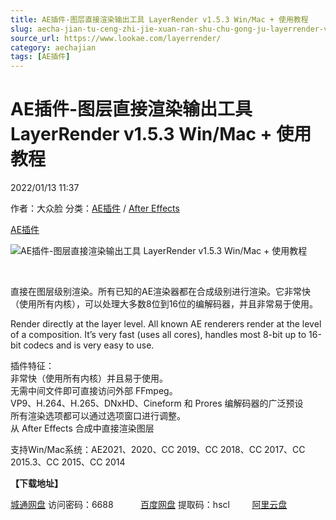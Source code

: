 ```yaml
---
title: AE插件-图层直接渲染输出工具 LayerRender v1.5.3 Win/Mac + 使用教程
slug: aecha-jian-tu-ceng-zhi-jie-xuan-ran-shu-chu-gong-ju-layerrender-v1-5-3-win-mac-shi-yong-jiao-cheng
source_url: https://www.lookae.com/layerrender/
category: aechajian
tags: [AE插件]
---
```

# AE插件-图层直接渲染输出工具 LayerRender v1.5.3 Win/Mac + 使用教程

2022/01/13 11:37

作者：大众脸
分类：[AE插件](https://www.lookae.com/after-effects/aechajian/) / [After Effects](https://www.lookae.com/after-effects/)

[AE插件](https://www.lookae.com/tag/ae%e6%8f%92%e4%bb%b6/)

![AE插件-图层直接渲染输出工具 LayerRender v1.5.3 Win/Mac + 使用教程](https://www.lookae.com/wp-content/uploads/2022/01/LayerRender.jpg "AE插件-图层直接渲染输出工具 LayerRender v1.5.3 Win/Mac + 使用教程-LookAE.com")

[﻿﻿﻿](https://cloud.video.taobao.com//play/u/705956171/p/1/e/6/t/1/345664739667.mp4)

直接在图层级别渲染。所有已知的AE渲染器都在合成级别进行渲染。它非常快（使用所有内核），可以处理大多数8位到16位的编解码器，并且非常易于使用。

Render directly at the layer level. All known AE renderers render at the level of a composition. It’s very fast (uses all cores), handles most 8-bit up to 16-bit codecs and is very easy to use.

插件特征：  
非常快（使用所有内核）并且易于使用。  
无需中间文件即可直接访问外部 FFmpeg。  
VP9、H.264、H.265、DNxHD、Cineform 和 Prores 编解码器的广泛预设  
所有渲染选项都可以通过选项窗口进行调整。  
从 After Effects 合成中直接渲染图层

支持Win/Mac系统：AE2021、2020、CC 2019、CC 2018、CC 2017、CC 2015.3、CC 2015、CC 2014

**【下载地址】**

[城通网盘](https://url70.ctfile.com/f/2827370-536278237-881b4d) 访问密码：6688           [百度网盘](https://pan.baidu.com/s/1glc2Yc6TBrL6oyFGN5ad0g?pwd=hscl) 提取码：hscl         [阿里云盘](https://www.aliyundrive.com/s/yYp5AJqNSUi)
